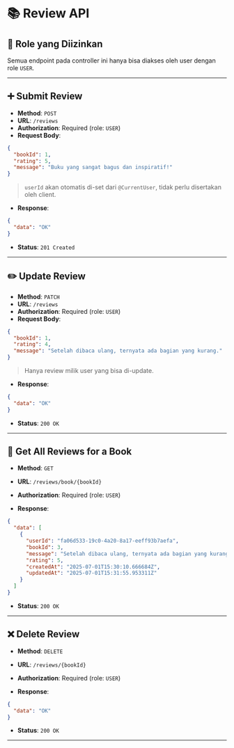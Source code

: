 # 📚 Review API

## 🔐 Role yang Diizinkan

Semua endpoint pada controller ini hanya bisa diakses oleh user dengan role `USER`.

---

## ➕ Submit Review

* **Method**: `POST`
* **URL**: `/reviews`
* **Authorization**: Required (role: `USER`)
* **Request Body**:

```json
{
  "bookId": 1,
  "rating": 5,
  "message": "Buku yang sangat bagus dan inspiratif!"
}
```

> `userId` akan otomatis di-set dari `@CurrentUser`, tidak perlu disertakan oleh client.

* **Response**:

```json
{
  "data": "OK"
}
```

* **Status**: `201 Created`

---

## ✏️ Update Review

* **Method**: `PATCH`
* **URL**: `/reviews`
* **Authorization**: Required (role: `USER`)
* **Request Body**:

```json
{
  "bookId": 1,
  "rating": 4,
  "message": "Setelah dibaca ulang, ternyata ada bagian yang kurang."
}
```

> Hanya review milik user yang bisa di-update.

* **Response**:

```json
{
  "data": "OK"
}
```

* **Status**: `200 OK`

---

## 📖 Get All Reviews for a Book

* **Method**: `GET`

* **URL**: `/reviews/book/{bookId}`

* **Authorization**: Required (role: `USER`)

* **Response**:

```json
{
  "data": [
    {
      "userId": "fa06d533-19c0-4a20-8a17-eeff93b7aefa",
      "bookId": 3,
      "message": "Setelah dibaca ulang, ternyata ada bagian yang kurang.",
      "rating": 5,
      "createdAt": "2025-07-01T15:30:10.666684Z",
      "updatedAt": "2025-07-01T15:31:55.953311Z"
    }
  ]
}
```

* **Status**: `200 OK`

---

## ❌ Delete Review

* **Method**: `DELETE`

* **URL**: `/reviews/{bookId}`

* **Authorization**: Required (role: `USER`)

* **Response**:

```json
{
  "data": "OK"
}
```

* **Status**: `200 OK`

---